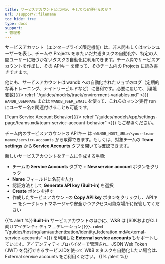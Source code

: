 ```yaml
---
title: サービスアカウントとは何か、そしてなぜ便利なのか？
url: /support/:filename
toc_hide: true
type: docs
support:
- 管理者
---
```


サービスアカウント（エンタープライズ限定機能）は、非人間もしくはマシンユーザーを表し、チームや Projects をまたいだ共通タスクの自動化や、特定の人間ユーザーに紐づかないタスクの自動化に利用できます。チーム内でサービスアカウントを作成し、その APIキー を使って、そのチーム内の Projects に読み書きできます。

他にも、サービスアカウントは wandb への自動化されたジョブのログ（定期的な再トレーニング、ナイトリービルドなど）に便利です。必要に応じて、[環境変数]({{< relref "/guides/models/track/environment-variables.md" >}}) `WANDB_USERNAME` または `WANDB_USER_EMAIL` を使って、これらのマシン実行 run にユーザー名を関連付けることも可能です。

[Team Service Account Behavior]({{< relref "/guides/models/app/settings-page/teams.md#team-service-account-behavior" >}}) もご参照ください。

チーム内のサービスアカウントの APIキー は `<WANDB_HOST_URL>/<your-team-name>/service-accounts` から取得できます。もしくは、対象チームの **Team settings** から **Service Accounts** タブを開いても確認できます。

新しいサービスアカウントをチームに作成する手順:
* チームの **Service Accounts** タブで **+ New service account** ボタンをクリック
* **Name** フィールドに名前を入力
* 認証方法として **Generate API key (Built-in)** を選択
* **Create** ボタンを押す
* 作成したサービスアカウントの **Copy API key** ボタンをクリックし、APIキー をシークレットマネージャや安全かつアクセス可能な場所に保管してください

{{% alert %}}
**Built-in** サービスアカウントのほかに、W&B は [SDKおよびCLI向けアイデンティティフェデレーション]({{< relref "/guides/hosting/iam/authentication/identity_federation.md#external-service-accounts" >}}) を利用した **External service accounts** もサポートしています。アイデンティティプロバイダーで管理され、JSON Web Token (JWT) を発行できるサービスIDを使って W&B のタスクを自動化したい場合は、External service accounts をご利用ください。
{{% /alert %}}